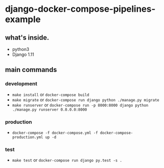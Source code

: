 # django-docker-compose-pipelines-example

## what's inside.
* python3
* Django 1.11

## main commands

### development
* `make install` or `docker-compose build`
* `make migrate` or `docker-compose run django python ./manage.py migrate`
* `make runserver` or `docker-compose run -p 8000:8000 django python ./manage.py runserver 0.0.0.0:8000`

### production
* `docker-compose -f docker-compose.yml -f docker-compose-production.yml up -d`

### test
* `make test` or `docker-compose run django py.test -s .`
